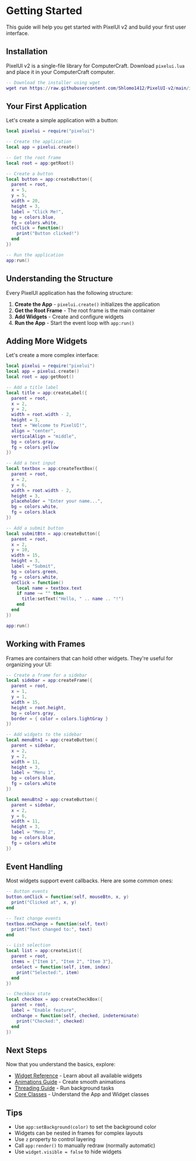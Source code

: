 # Getting Started

This guide will help you get started with PixelUI v2 and build your first user interface.

## Installation

PixelUI v2 is a single-file library for ComputerCraft. Download `pixelui.lua` and place it in your ComputerCraft computer.

```lua
-- Download the installer using wget
wget run https://raw.githubusercontent.com/Shlomo1412/PixelUI-v2/main/installer.lua
```

## Your First Application

Let's create a simple application with a button:

```lua
local pixelui = require("pixelui")

-- Create the application
local app = pixelui.create()

-- Get the root frame
local root = app:getRoot()

-- Create a button
local button = app:createButton({
  parent = root,
  x = 5,
  y = 5,
  width = 20,
  height = 3,
  label = "Click Me!",
  bg = colors.blue,
  fg = colors.white,
  onClick = function()
    print("Button clicked!")
  end
})

-- Run the application
app:run()
```

## Understanding the Structure

Every PixelUI application has the following structure:

1. **Create the App** - `pixelui.create()` initializes the application
2. **Get the Root Frame** - The root frame is the main container
3. **Add Widgets** - Create and configure widgets
4. **Run the App** - Start the event loop with `app:run()`

## Adding More Widgets

Let's create a more complex interface:

```lua
local pixelui = require("pixelui")
local app = pixelui.create()
local root = app:getRoot()

-- Add a title label
local title = app:createLabel({
  parent = root,
  x = 2,
  y = 2,
  width = root.width - 2,
  height = 3,
  text = "Welcome to PixelUI!",
  align = "center",
  verticalAlign = "middle",
  bg = colors.gray,
  fg = colors.yellow
})

-- Add a text input
local textbox = app:createTextBox({
  parent = root,
  x = 2,
  y = 6,
  width = root.width - 2,
  height = 3,
  placeholder = "Enter your name...",
  bg = colors.white,
  fg = colors.black
})

-- Add a submit button
local submitBtn = app:createButton({
  parent = root,
  x = 2,
  y = 10,
  width = 15,
  height = 3,
  label = "Submit",
  bg = colors.green,
  fg = colors.white,
  onClick = function()
    local name = textbox.text
    if name ~= "" then
      title:setText("Hello, " .. name .. "!")
    end
  end
})

app:run()
```

## Working with Frames

Frames are containers that can hold other widgets. They're useful for organizing your UI:

```lua
-- Create a frame for a sidebar
local sidebar = app:createFrame({
  parent = root,
  x = 1,
  y = 1,
  width = 15,
  height = root.height,
  bg = colors.gray,
  border = { color = colors.lightGray }
})

-- Add widgets to the sidebar
local menuBtn1 = app:createButton({
  parent = sidebar,
  x = 2,
  y = 2,
  width = 11,
  height = 3,
  label = "Menu 1",
  bg = colors.blue,
  fg = colors.white
})

local menuBtn2 = app:createButton({
  parent = sidebar,
  x = 2,
  y = 6,
  width = 11,
  height = 3,
  label = "Menu 2",
  bg = colors.blue,
  fg = colors.white
})
```

## Event Handling

Most widgets support event callbacks. Here are some common ones:

```lua
-- Button events
button.onClick = function(self, mouseBtn, x, y)
  print("Clicked at", x, y)
end

-- Text change events
textbox.onChange = function(self, text)
  print("Text changed to:", text)
end

-- List selection
local list = app:createList({
  parent = root,
  items = {"Item 1", "Item 2", "Item 3"},
  onSelect = function(self, item, index)
    print("Selected:", item)
  end
})

-- Checkbox state
local checkbox = app:createCheckBox({
  parent = root,
  label = "Enable feature",
  onChange = function(self, checked, indeterminate)
    print("Checked:", checked)
  end
})
```

## Next Steps

Now that you understand the basics, explore:

- [Widget Reference](/api) - Learn about all available widgets
- [Animations Guide](/guides/animations) - Create smooth animations
- [Threading Guide](/guides/threading) - Run background tasks
- [Core Classes](/api/app) - Understand the App and Widget classes

## Tips

- Use `app:setBackground(color)` to set the background color
- Widgets can be nested in frames for complex layouts
- Use `z` property to control layering
- Call `app:render()` to manually redraw (normally automatic)
- Use `widget.visible = false` to hide widgets
